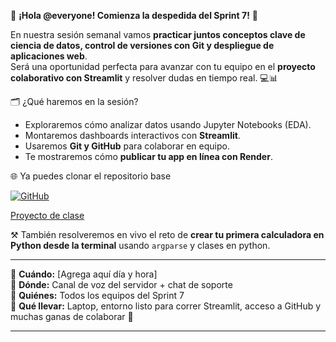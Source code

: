 🎉 **¡Hola @everyone! Comienza la despedida del  Sprint 7!** 🚀

En nuestra sesión semanal vamos  **practicar juntos conceptos clave de ciencia de datos, control de versiones con Git y despliegue de aplicaciones web**.  
Será una oportunidad perfecta para avanzar con tu equipo en el **proyecto colaborativo con Streamlit** y resolver dudas en tiempo real. 💻📊

🗂️ ¿Qué haremos en la sesión?
- Exploraremos cómo analizar datos usando Jupyter Notebooks (EDA).
- Montaremos dashboards interactivos con **Streamlit**.
- Usaremos **Git y GitHub** para colaborar en equipo.
- Te mostraremos cómo **publicar tu app en línea con Render**.

🌐 Ya puedes clonar el repositorio base 

[![GitHub](https://img.shields.io/badge/GitHub-Proyecto--Sprint%207-181717?logo=github)](https://github.com/Roms-tripleten/sp7_colaborative_project/tree/main)

[Proyecto de clase](https://github.com/Roms-tripleten/sp7_colaborative_project/tree/main)


⚒️ También resolveremos en vivo el reto de **crear tu primera calculadora en Python desde la terminal** usando `argparse` y clases en python.

---

📅 **Cuándo:** [Agrega aquí día y hora]  
📍 **Dónde:** Canal de voz del servidor + chat de soporte  
👥 **Quiénes:** Todos los equipos del Sprint 7  
📌 **Qué llevar:** Laptop, entorno listo para correr Streamlit, acceso a GitHub y muchas ganas de colaborar 🙌

---


